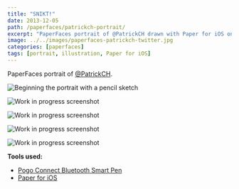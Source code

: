 ```yaml
---
title: "SNIKT!"
date: 2013-12-05
path: /paperfaces/patrickch-portrait/
excerpt: "PaperFaces portrait of @PatrickCH drawn with Paper for iOS on an iPad."
image: ../../images/paperfaces-patrickch-twitter.jpg
categories: [paperfaces]
tags: [portrait, illustration, Paper for iOS]
---
```


PaperFaces portrait of [@PatrickCH](https://twitter.com/PatrickCH).

![Beginning the portrait with a pencil sketch](../../images/paperfaces-patrickch-process-1-lg.jpg)

![Work in progress screenshot](../../images/paperfaces-patrickch-process-2-lg.jpg)

![Work in progress screenshot](../../images/paperfaces-patrickch-process-3-lg.jpg)

![Work in progress screenshot](../../images/paperfaces-patrickch-process-4-lg.jpg)

![Work in progress screenshot](../../images/paperfaces-patrickch-process-5-lg.jpg)

**Tools used:**

- [Pogo Connect Bluetooth Smart Pen](https://www.amazon.com/gp/product/B009K448L4/ref=as_li_ss_tl?ie=UTF8&camp=1789&creative=390957&creativeASIN=B009K448L4&linkCode=as2&tag=mademist-20)
- [Paper for iOS](https://paper.bywetransfer.com/)
